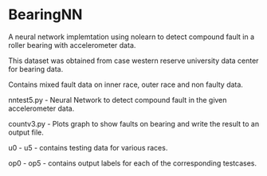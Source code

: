 # BearingNN
A neural network implemtation using nolearn to detect compound fault in a roller bearing with accelerometer data.

This dataset was obtained from case western reserve university data center for bearing data.

Contains mixed fault data on inner race, outer race and non faulty data.

nntest5.py - Neural Network to detect compound fault in the given accelerometer data.

countv3.py - Plots graph to show faults on bearing and write the result to an output file.

u0 - u5 - contains testing data for various races.

op0 - op5 - contains output labels for each of the corresponding testcases.
